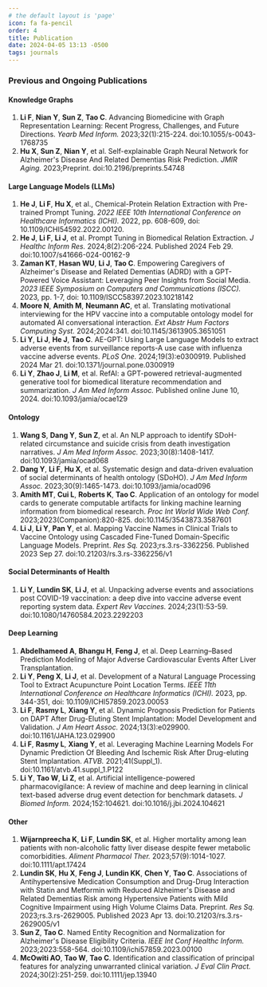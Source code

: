 ```yaml
---
# the default layout is 'page'
icon: fa fa-pencil
order: 4
title: Publication
date: 2024-04-05 13:13 -0500
tags: journals
---
```


### Previous and Ongoing Publications

#### Knowledge Graphs

1. **Li F**, **Nian Y**, **Sun Z**, **Tao C**. Advancing Biomedicine with Graph Representation Learning: Recent Progress, Challenges, and Future Directions. *Yearb Med Inform.* 2023;32(1):215-224. doi:10.1055/s-0043-1768735
2. **Hu X**, **Sun Z**, **Nian Y**, et al. Self-explainable Graph Neural Network for Alzheimer's Disease And Related Dementias Risk Prediction. *JMIR Aging.* 2023;Preprint. doi:10.2196/preprints.54748

#### Large Language Models (LLMs)

1. **He J**, **Li F**, **Hu X**, et al., Chemical-Protein Relation Extraction with Pre-trained Prompt Tuning. *2022 IEEE 10th International Conference on Healthcare Informatics (ICHI).* 2022, pp. 608-609, doi: 10.1109/ICHI54592.2022.00120.
2. **He J**, **Li F**, **Li J**, et al. Prompt Tuning in Biomedical Relation Extraction. *J Healthc Inform Res.* 2024;8(2):206-224. Published 2024 Feb 29. doi:10.1007/s41666-024-00162-9
3. **Zaman KT**, **Hasan WU**, **Li J**, **Tao C**. Empowering Caregivers of Alzheimer's Disease and Related Dementias (ADRD) with a GPT-Powered Voice Assistant: Leveraging Peer Insights from Social Media. *2023 IEEE Symposium on Computers and Communications (ISCC).* 2023, pp. 1-7, doi: 10.1109/ISCC58397.2023.10218142
4. **Moore N**, **Amith M**, **Neumann AC**, et al. Translating motivational interviewing for the HPV vaccine into a computable ontology model for automated AI conversational interaction. *Ext Abstr Hum Factors Computing Syst.* 2024;2024:341. doi:10.1145/3613905.3651051
5. **Li Y**, **Li J**, **He J**, **Tao C**. AE-GPT: Using Large Language Models to extract adverse events from surveillance reports-A use case with influenza vaccine adverse events. *PLoS One.* 2024;19(3):e0300919. Published 2024 Mar 21. doi:10.1371/journal.pone.0300919
6. **Li Y**, **Zhao J**, **Li M**, et al. RefAI: a GPT-powered retrieval-augmented generative tool for biomedical literature recommendation and summarization. *J Am Med Inform Assoc.* Published online June 10, 2024. doi:10.1093/jamia/ocae129

#### Ontology

1. **Wang S**, **Dang Y**, **Sun Z**, et al. An NLP approach to identify SDoH-related circumstance and suicide crisis from death investigation narratives. *J Am Med Inform Assoc.* 2023;30(8):1408-1417. doi:10.1093/jamia/ocad068
2. **Dang Y**, **Li F**, **Hu X**, et al. Systematic design and data-driven evaluation of social determinants of health ontology (SDoHO). *J Am Med Inform Assoc.* 2023;30(9):1465-1473. doi:10.1093/jamia/ocad096
3. **Amith MT**, **Cui L**, **Roberts K**, **Tao C**. Application of an ontology for model cards to generate computable artifacts for linking machine learning information from biomedical research. *Proc Int World Wide Web Conf.* 2023;2023(Companion):820-825. doi:10.1145/3543873.3587601
4. **Li J**, **Li Y**, **Pan Y**, et al. Mapping Vaccine Names in Clinical Trials to Vaccine Ontology using Cascaded Fine-Tuned Domain-Specific Language Models. Preprint. *Res Sq.* 2023;rs.3.rs-3362256. Published 2023 Sep 27. doi:10.21203/rs.3.rs-3362256/v1

#### Social Determinants of Health

1. **Li Y**, **Lundin SK**, **Li J**, et al. Unpacking adverse events and associations post COVID-19 vaccination: a deep dive into vaccine adverse event reporting system data. *Expert Rev Vaccines.* 2024;23(1):53-59. doi:10.1080/14760584.2023.2292203

#### Deep Learning

1. **Abdelhameed A**, **Bhangu H**, **Feng J**, et al. Deep Learning–Based Prediction Modeling of Major Adverse Cardiovascular Events After Liver Transplantation.
2. **Li Y**, **Peng X**, **Li J**, et al. Development of a Natural Language Processing Tool to Extract Acupuncture Point Location Terms. *IEEE 11th International Conference on Healthcare Informatics (ICHI).* 2023, pp. 344-351, doi: 10.1109/ICHI57859.2023.00053
3. **Li F**, **Rasmy L**, **Xiang Y**, et al. Dynamic Prognosis Prediction for Patients on DAPT After Drug-Eluting Stent Implantation: Model Development and Validation. *J Am Heart Assoc.* 2024;13(3):e029900. doi:10.1161/JAHA.123.029900
4. **Li F**, **Rasmy L**, **Xiang Y**, et al. Leveraging Machine Learning Models For Dynamic Prediction Of Bleeding And Ischemic Risk After Drug-eluting Stent Implantation. *ATVB.* 2021;41(Suppl_1). doi:10.1161/atvb.41.suppl_1.P122
5. **Li Y**, **Tao W**, **Li Z**, et al. Artificial intelligence-powered pharmacovigilance: A review of machine and deep learning in clinical text-based adverse drug event detection for benchmark datasets. *J Biomed Inform.* 2024;152:104621. doi:10.1016/j.jbi.2024.104621

#### Other

1. **Wijarnpreecha K**, **Li F**, **Lundin SK**, et al. Higher mortality among lean patients with non-alcoholic fatty liver disease despite fewer metabolic comorbidities. *Aliment Pharmacol Ther.* 2023;57(9):1014-1027. doi:10.1111/apt.17424
2. **Lundin SK**, **Hu X**, **Feng J**, **Lundin KK**, **Chen Y**, **Tao C**. Associations of Antihypertensive Medication Consumption and Drug-Drug Interaction with Statin and Metformin with Reduced Alzheimer's Disease and Related Dementias Risk among Hypertensive Patients with Mild Cognitive Impairment using High Volume Claims Data. Preprint. *Res Sq.* 2023;rs.3.rs-2629005. Published 2023 Apr 13. doi:10.21203/rs.3.rs-2629005/v1
3. **Sun Z**, **Tao C**. Named Entity Recognition and Normalization for Alzheimer's Disease Eligibility Criteria. *IEEE Int Conf Healthc Inform.* 2023;2023:558-564. doi:10.1109/ichi57859.2023.00100
4. **McOwiti AO**, **Tao W**, **Tao C**. Identification and classification of principal features for analyzing unwarranted clinical variation. *J Eval Clin Pract.* 2024;30(2):251-259. doi:10.1111/jep.13940
